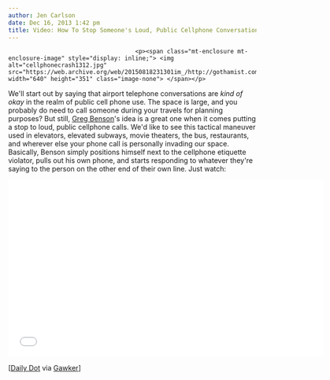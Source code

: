 ```yaml
---
author: Jen Carlson
date: Dec 16, 2013 1:42 pm
title: Video: How To Stop Someone's Loud, Public Cellphone Conversation
---
```


	
										<p><span class="mt-enclosure mt-enclosure-image" style="display: inline;"> <img alt="cellphonecrash1312.jpg" src="https://web.archive.org/web/20150818231301im_/http://gothamist.com/attachments/arts_jen/cellphonecrash1312.jpg" width="640" height="351" class="image-none"> </span></p>

<p>We&apos;ll start out by saying that airport telephone conversations are <em>kind of okay</em> in the realm of public cell phone use. The space is large, and you probably do need to call someone during your travels for planning purposes? But still, <a href="https://web.archive.org/web/20150818231301/https://www.youtube.com/user/MediocreFilms">Greg Benson</a>&apos;s idea is a great one when it comes putting a stop to loud, public cellphone calls. We&apos;d like to see this tactical maneuver used in elevators, elevated subways, movie theaters, the bus, restaurants, and wherever else your phone call is personally invading our space. Basically, Benson simply positions himself next to the cellphone etiquette violator, pulls out his own phone, and starts responding to whatever they&apos;re saying to the person on the other end of their own line. Just watch:</p>

<p><iframe width="640" height="360" src="//web.archive.org/web/20150818231301if_/http://www.youtube.com/embed/YA1J-raGinQ" frameborder="0" allowfullscreen></iframe></p>

<p>[<a href="https://web.archive.org/web/20150818231301/http://www.dailydot.com/lol/airport-phone-conversations-greg-benson/">Daily Dot</a> via <a href="https://web.archive.org/web/20150818231301/http://gawker.com/the-perfect-solution-to-obnoxiously-loud-public-cellpho-1484228116">Gawker</a>]</p>					
										
									
				